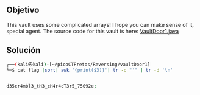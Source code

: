 ## Objetivo
This vault uses some complicated arrays! I hope you can make sense of it, special agent. The source code for this vault is here: [VaultDoor1.java](https://jupiter.challenges.picoctf.org/static/ff2585f7afd21b81f69d2fbe37c081ae/VaultDoor1.java)



## Solución
```bash
┌──(kali㉿kali)-[~/picoCTFretos/Reversing/vaultDoor1]
└─$ cat flag |sort| awk '{print($3)}'| tr -d "'" | tr -d '\n'


d35cr4mbl3_tH3_cH4r4cT3r5_75092e; 
```

